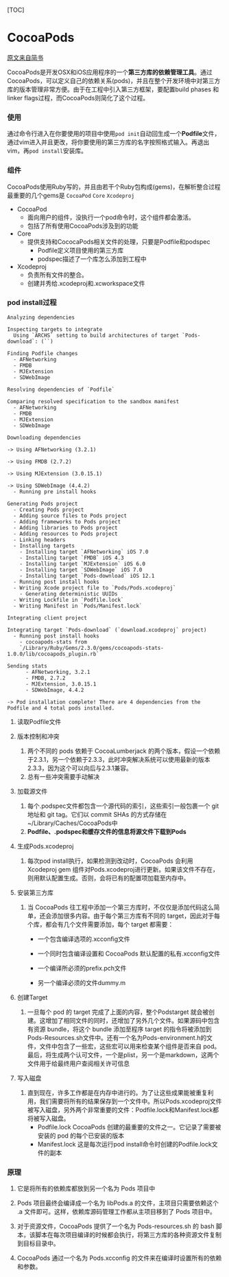 [TOC]

# CocoaPods

[原文来自简书](<https://www.jianshu.com/p/aef862d01e86>)

CocoaPods是开发OSX和iOS应用程序的一个**第三方库的依赖管理工具**。通过CocoaPods，可以定义自己的依赖关系(pods)，并且在整个开发环境中对第三方库的版本管理非常方便。由于在工程中引入第三方框架，要配置build phases 和linker flags过程，而CocoaPods则简化了这个过程。

### 使用

通过命令行进入在你要使用的项目中使用`pod init`自动回生成一个**Podfile**文件，通过vim进入并且更改，将你要使用的第三方库的名字按照格式输入。再退出vim，再`pod install`安装库。

### 组件

CocoaPods使用Ruby写的，并且由若干个Ruby包构成(gems)，在解析整合过程最重要的几个gems是 `CocoaPod` `Core` `Xcodeproj`

* CocoaPod
  * 面向用户的组件，没执行一个pod命令时，这个组件都会激活。
  * 包括了所有使用CocoaPods涉及到的功能
* Core
  * 提供支持和CococaPods相关文件的处理，只要是Podfile和podspec
    * Podfile定义项目使用的第三方库
    * podspec描述了一个库怎么添加到工程中
* Xcodeproj
  * 负责所有文件的整合。
  * 创建并秀给.xcodeproj和.xcworkspace文件

### pod install过程

```
Analyzing dependencies

Inspecting targets to integrate
  Using `ARCHS` setting to build architectures of target `Pods-download`: (``)

Finding Podfile changes
  - AFNetworking
  - FMDB
  - MJExtension
  - SDWebImage

Resolving dependencies of `Podfile`

Comparing resolved specification to the sandbox manifest
  - AFNetworking
  - FMDB
  - MJExtension
  - SDWebImage

Downloading dependencies

-> Using AFNetworking (3.2.1)

-> Using FMDB (2.7.2)

-> Using MJExtension (3.0.15.1)

-> Using SDWebImage (4.4.2)
  - Running pre install hooks

Generating Pods project
  - Creating Pods project
  - Adding source files to Pods project
  - Adding frameworks to Pods project
  - Adding libraries to Pods project
  - Adding resources to Pods project
  - Linking headers
  - Installing targets
    - Installing target `AFNetworking` iOS 7.0
    - Installing target `FMDB` iOS 4.3
    - Installing target `MJExtension` iOS 6.0
    - Installing target `SDWebImage` iOS 7.0
    - Installing target `Pods-download` iOS 12.1
  - Running post install hooks
  - Writing Xcode project file to `Pods/Pods.xcodeproj`
    - Generating deterministic UUIDs
  - Writing Lockfile in `Podfile.lock`
  - Writing Manifest in `Pods/Manifest.lock`

Integrating client project

Integrating target `Pods-download` (`download.xcodeproj` project)
  - Running post install hooks
    - cocoapods-stats from
    `/Library/Ruby/Gems/2.3.0/gems/cocoapods-stats-1.0.0/lib/cocoapods_plugin.rb`

Sending stats
      - AFNetworking, 3.2.1
      - FMDB, 2.7.2
      - MJExtension, 3.0.15.1
      - SDWebImage, 4.4.2

-> Pod installation complete! There are 4 dependencies from the Podfile and 4 total pods installed.
```

1. 读取Podfile文件

2. 版本控制和冲突

   1. 两个不同的 pods 依赖于 CocoaLumberjack 的两个版本，假设一个依赖于2.3.1，另一个依赖于2.3.3，此时冲突解决系统可以使用最新的版本2.3.3，因为这个可以向后与2.3.1兼容。
   2. 总有一些冲突需要手动解决

3. 加载源文件

   1. 每个.podspec文件都包含一个源代码的索引，这些索引一般包裹一个 git 地址和 git tag。它们以 commit SHAs 的方式存储在~/Library/Caches/CocoaPods中
   2. **Podfile、.podspec和缓存文件的信息将源文件下载到Pods**

4. 生成Pods.xcodeproj

   1. 每次pod install执行，如果检测到改动时，CocoaPods 会利用 Xcodeproj gem 组件对Pods.xcodeproj进行更新。如果该文件不存在，则用默认配置生成。否则，会将已有的配置项加载至内存中。

5. 安装第三方库

   1. 当 CocoaPods 往工程中添加一个第三方库时，不仅仅是添加代码这么简单，还会添加很多内容。由于每个第三方库有不同的 target，因此对于每个库，都会有几个文件需要添加，每个 target 都需要：

      * 一个包含编译选项的.xcconfig文件

      * 一个同时包含编译设置和 CocoaPods 默认配置的私有.xcconfig文件

      * 一个编译所必须的prefix.pch文件

      * 另一个编译必须的文件dummy.m

6. 创建Target

   1. 一旦每个 pod 的 target 完成了上面的内容，整个Podstarget 就会被创建。这增加了相同文件的同时，还增加了另外几个文件。如果源码中包含有资源 bundle，将这个 bundle 添加至程序 target 的指令将被添加到Pods-Resources.sh文件中。还有一个名为Pods-environment.h的文件，文件中包含了一些宏，这些宏可以用来检查某个组件是否来自 pod。最后，将生成两个认可文件，一个是plist，另一个是markdown，这两个文件用于给最终用户查阅相关许可信息

7. 写入磁盘

   1. 直到现在，许多工作都是在内存中进行的。为了让这些成果能被重复利用，我们需要将所有的结果保存到一个文件中。所以Pods.xcodeproj文件被写入磁盘，另外两个非常重要的文件：Podfile.lock和Manifest.lock都将被写入磁盘。
      * Podfile.lock CocoaPods 创建的最重要的文件之一。它记录了需要被安装的 pod 的每个已安装的版本
      * Manifest.lock 这是每次运行pod install命令时创建的Podfile.lock文件的副本

### 原理

1. 它是将所有的依赖库都放到另一个名为 Pods 项目中 

2. Pods 项目最终会编译成一个名为 libPods.a 的文件，主项目只需要依赖这个 .a 文件即可。这样，依赖库源码管理工作都从主项目移到了 Pods 项目中。 

3. 对于资源文件，CocoaPods 提供了一个名为 Pods-resources.sh 的 bash 脚本，该脚本在每次项目编译的时候都会执行，将第三方库的各种资源文件复制到目标目录中。 

4. CocoaPods 通过一个名为 Pods.xcconfig 的文件来在编译时设置所有的依赖和参数。 

